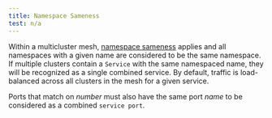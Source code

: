```yaml
---
title: Namespace Sameness
test: n/a
---
```


Within a multicluster mesh, [namespace sameness](https://github.com/kubernetes/community/blob/master/sig-multicluster/namespace-sameness-position-statement.md)
applies and all namespaces with a given name are considered to be the same namespace. If multiple clusters contain a
`Service` with the same namespaced name, they will be recognized as a single combined service. By default, traffic is
load-balanced across all clusters in the mesh for a given service.

Ports that match on _number_ must also have the same port _name_ to be considered as a combined `service port`.
